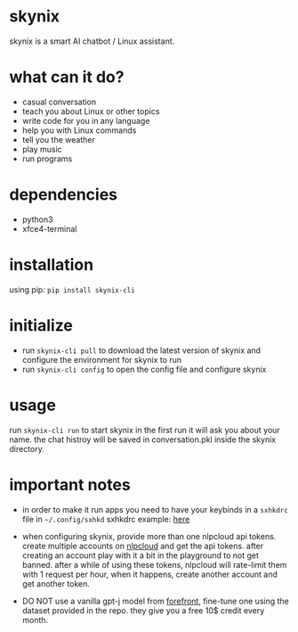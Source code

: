 # skynix

skynix is a smart AI chatbot / Linux assistant.

# what can it do?
- casual conversation
- teach you about Linux or other topics
- write code for you in any language
- help you with Linux commands
- tell you the weather
- play music
- run programs

# dependencies
- python3
- xfce4-terminal

# installation
using pip:
```pip install skynix-cli```

# initialize
- run ```skynix-cli pull``` to download the latest version of skynix and configure the environment for skynix to run
- run ```skynix-cli config``` to open the config file and configure skynix

# usage
run ```skynix-cli run``` to start skynix
in the first run it will ask you about your name.
the chat histroy will be saved in conversation.pkl inside the skynix directory.

# important notes
- in order to make it run apps you need to have your keybinds in a ```sxhkdrc``` file in ```~/.config/sxhkd```
    sxhkdrc example: [here](https://gitlab.com/dwt1/dotfiles/blob/master/.config/sxhkd/sxhkdrc)

- when configuring skynix, provide more than one nlpcloud api tokens.
    create multiple accounts on [nlpcloud](https://nlpcloud.com/) and get the api tokens.
        after creating an account play with it a bit in the playground to not get banned.
            after a while of using these tokens, nlpcloud will rate-limit them with 1 request per hour, when it happens, create another account and get another token.

- DO NOT use a vanilla gpt-j model from [forefront](https://www.forefront.ai/), fine-tune one using the dataset provided in the repo.
    they give you a free 10$ credit every month.
